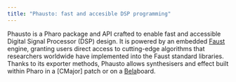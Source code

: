 ```yaml
---
title: "Phausto: fast and accesible DSP programming"
---
```

Phausto is a Pharo package and API crafted to enable fast and accessible Digital Signal Processor (DSP) design. It is powered by an embedded [Faust](https://faustdoc.grame.fr/) engine, granting users direct access to cutting-edge algorithms that researchers worldwide have implemented into the Faust standard libraries.
Thanks to its exporter methods, Phausto allows synthesisers and effect built within Pharo in a [CMajor] patch or on a [Bela](https://bela.io/)board.
